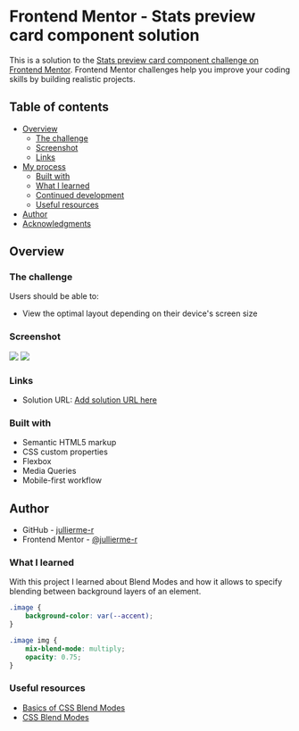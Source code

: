# Frontend Mentor - Stats preview card component solution

This is a solution to the [Stats preview card component challenge on Frontend Mentor](https://www.frontendmentor.io/challenges/stats-preview-card-component-8JqbgoU62). Frontend Mentor challenges help you improve your coding skills by building realistic projects. 

## Table of contents

- [Overview](#overview)
  - [The challenge](#the-challenge)
  - [Screenshot](#screenshot)
  - [Links](#links)
- [My process](#my-process)
  - [Built with](#built-with)
  - [What I learned](#what-i-learned)
  - [Continued development](#continued-development)
  - [Useful resources](#useful-resources)
- [Author](#author)
- [Acknowledgments](#acknowledgments)

## Overview

### The challenge

Users should be able to:

- View the optimal layout depending on their device's screen size

### Screenshot

![](./mobile.png)
![](./desktop.png)

### Links

- Solution URL: [Add solution URL here](https://jullierme-r.github.io/stats-preview-card/)


### Built with

- Semantic HTML5 markup
- CSS custom properties
- Flexbox
- Media Queries
- Mobile-first workflow

## Author

- GitHub - [jullierme-r](https://github.com/jullierme-r)
- Frontend Mentor - [@jullierme-r](https://www.frontendmentor.io/profile/jullierme-r)

### What I learned

With this project I learned about Blend Modes and how it allows to specify blending between background layers of an element.

```css
.image {
    background-color: var(--accent);
}

.image img {
    mix-blend-mode: multiply;
    opacity: 0.75;
}
```

### Useful resources

- [Basics of CSS Blend Modes](https://css-tricks.com/basics-css-blend-modes/) 
- [CSS Blend Modes](https://highrise.digital/blog/css-blend-modes/) 